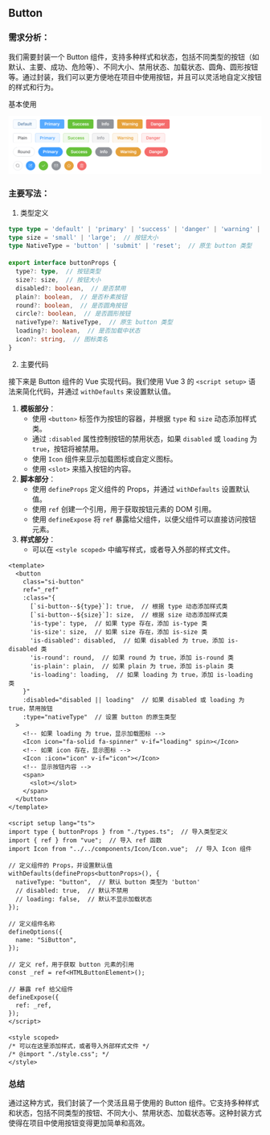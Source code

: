 ## Button

### 需求分析：

我们需要封装一个 Button 组件，支持多种样式和状态，包括不同类型的按钮（如默认、主要、成功、危险等）、不同大小、禁用状态、加载状态、圆角、圆形按钮等。通过封装，我们可以更方便地在项目中使用按钮，并且可以灵活地自定义按钮的样式和行为。

基本使用

![](assets/Snipaste_2025-03-13_18-16-24.png)

### 主要写法：

1. 类型定义

```ts
type type = 'default' | 'primary' | 'success' | 'danger' | 'warning' | 'info';  // 按钮类型
type size = 'small' | 'large';  // 按钮大小
type NativeType = 'button' | 'submit' | 'reset';  // 原生 button 类型

export interface buttonProps {
  type?: type,  // 按钮类型
  size?: size,  // 按钮大小
  disabled?: boolean,  // 是否禁用
  plain?: boolean,  // 是否朴素按钮
  round?: boolean,  // 是否圆角按钮
  circle?: boolean,  // 是否圆形按钮
  nativeType?: NativeType,  // 原生 button 类型
  loading?: boolean,  // 是否加载中状态
  icon?: string,  // 图标类名
}
```

2. 主要代码

接下来是 Button 组件的 Vue 实现代码。我们使用 Vue 3 的 `<script setup>` 语法来简化代码，并通过 `withDefaults` 来设置默认值。

1. **模板部分**：
   - 使用 `<button>` 标签作为按钮的容器，并根据 `type` 和 `size` 动态添加样式类。
   - 通过 `:disabled` 属性控制按钮的禁用状态，如果 `disabled` 或 `loading` 为 `true`，按钮将被禁用。
   - 使用 `Icon` 组件来显示加载图标或自定义图标。
   - 使用 `<slot>` 来插入按钮的内容。
2. **脚本部分**：
   - 使用 `defineProps` 定义组件的 Props，并通过 `withDefaults` 设置默认值。
   - 使用 `ref` 创建一个引用，用于获取按钮元素的 DOM 引用。
   - 使用 `defineExpose` 将 `ref` 暴露给父组件，以便父组件可以直接访问按钮元素。
3. **样式部分**：
   - 可以在 `<style scoped>` 中编写样式，或者导入外部的样式文件。

```vue
<template>
  <button
    class="si-button"
    ref="_ref"
    :class="{
      [`si-button--${type}`]: true,  // 根据 type 动态添加样式类
      [`si-button--${size}`]: size,  // 根据 size 动态添加样式类
      'is-type': type,  // 如果 type 存在，添加 is-type 类
      'is-size': size,  // 如果 size 存在，添加 is-size 类
      'is-disabled': disabled,  // 如果 disabled 为 true，添加 is-disabled 类
      'is-round': round,  // 如果 round 为 true，添加 is-round 类
      'is-plain': plain,  // 如果 plain 为 true，添加 is-plain 类
      'is-loading': loading,  // 如果 loading 为 true，添加 is-loading 类
    }"
    :disabled="disabled || loading"  // 如果 disabled 或 loading 为 true，禁用按钮
    :type="nativeType"  // 设置 button 的原生类型
  >
    <!-- 如果 loading 为 true，显示加载图标 -->
    <Icon icon="fa-solid fa-spinner" v-if="loading" spin></Icon>
    <!-- 如果 icon 存在，显示图标 -->
    <Icon :icon="icon" v-if="icon"></Icon>
    <!-- 显示按钮内容 -->
    <span>
      <slot></slot>
    </span>
  </button>
</template>

<script setup lang="ts">
import type { buttonProps } from "./types.ts";  // 导入类型定义
import { ref } from "vue";  // 导入 ref 函数
import Icon from "../../components/Icon/Icon.vue";  // 导入 Icon 组件

// 定义组件的 Props，并设置默认值
withDefaults(defineProps<buttonProps>(), {
  nativeType: "button",  // 默认 button 类型为 'button'
  // disabled: true,  // 默认不禁用
  // loading: false,  // 默认不显示加载状态
});

// 定义组件名称
defineOptions({
  name: "SiButton",
});

// 定义 ref，用于获取 button 元素的引用
const _ref = ref<HTMLButtonElement>();

// 暴露 ref 给父组件
defineExpose({
  ref: _ref,
});
</script>

<style scoped>
/* 可以在这里添加样式，或者导入外部样式文件 */
/* @import "./style.css"; */
</style>
```

### 总结

通过这种方式，我们封装了一个灵活且易于使用的 Button 组件。它支持多种样式和状态，包括不同类型的按钮、不同大小、禁用状态、加载状态等。这种封装方式使得在项目中使用按钮变得更加简单和高效。